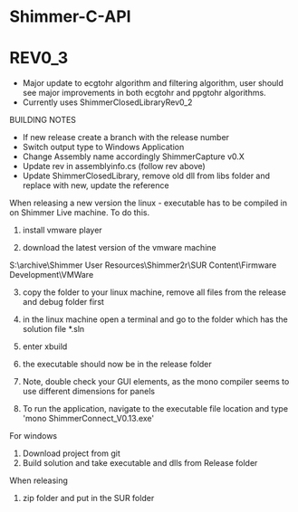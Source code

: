 # Shimmer-C-API

# REV0_3
- Major update to ecgtohr algorithm and filtering algorithm, user should see major improvements in both ecgtohr and ppgtohr algorithms.
- Currently uses ShimmerClosedLibraryRev0_2

BUILDING NOTES
- If new release create a branch with the release number
- Switch output type to Windows Application
- Change Assembly name accordingly ShimmerCapture v0.X
- Update rev in assemblyinfo.cs (follow rev above)
- Update ShimmerClosedLibrary, remove old dll from libs folder and replace with new, update the reference

When releasing a new version the linux - executable has to be compiled in on Shimmer Live machine. To do this.

1) install vmware player

2) download the latest version of the vmware machine 

S:\archive\Shimmer User Resources\Shimmer2r\SUR Content\Firmware Development\VMWare

3) copy the folder to your linux machine, remove all files from the release and debug folder first

4) in the linux machine open a terminal and go to the folder which has the solution file *.sln

5) enter xbuild

6) the executable should now be in the release folder

7) Note, double check your GUI elements, as the mono compiler seems to use different dimensions for panels 

8) To run the application, navigate to the executable file location and type 'mono ShimmerConnect_V0.13.exe' 


For windows

1) Download project from git
2) Build solution and take executable and dlls from Release folder


When releasing
1) zip folder and put in the SUR folder